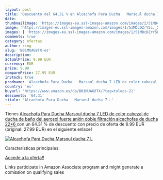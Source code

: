 ```yaml
---
layout: post
title: 'Descuento del 64.31 % en Alcachofa Para Ducha   Marsoul ducha 7 L'
date: 
thumbnailImage: 'https://images-eu.ssl-images-amazon.com/images/I/51MDcDZrY5L._SL200_.jpg'
image: 'https://images-eu.ssl-images-amazon.com/images/I/51MDcDZrY5L._SL200_.jpg'
images: [ 'https://images-eu.ssl-images-amazon.com/images/I/51MDcDZrY5L._SL200_.jpg' ]
comments: true
category: ofertas
author: ring
slug: 'B01MUAG8TX-es'
description:
actualPrice: 9.99 EUR
currency: EUR
price: 9.99
comparePrice: 27.99 EUR
inStock: true
prodname: 'Alcachofa Para Ducha   Marsoul ducha 7 LED de color cabezal de ducha de baño del aerosol fuerte anión doble filtración alcachofas de ducha  22*6 '
country: 'es'
buyurl: 'https://www.amazon.es/dp/B01MUAG8TX/?tag=tolees-21'
descuento: '64.31'
titulo: 'Alcachofa Para Ducha   Marsoul ducha 7 L'
---
```


Tienes [Alcachofa Para Ducha   Marsoul ducha 7 LED de color cabezal de ducha de baño del aerosol fuerte anión doble filtración alcachofas de ducha  22*6 ](https://www.amazon.es/dp/B01MUAG8TX/?tag=tolees-21) con un 64.31 % de descuento con precio de oferta de 9.99 EUR (original: 27.99 EUR) en el siguiente enlace!

[![Alcachofa Para Ducha   Marsoul ducha 7 L](https://images-eu.ssl-images-amazon.com/images/I/51MDcDZrY5L._SL200_.jpg)](https://www.amazon.es/dp/B01MUAG8TX/?tag=tolees-21)

Características principales:


[Accede a la oferta!!](https://www.amazon.es/dp/B01MUAG8TX/?tag=tolees-21)

Links participate in Amazon Associate program and might generate a comission on qualifying sales


